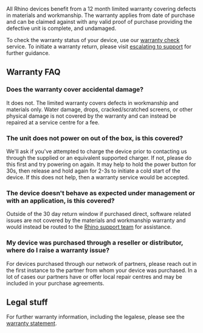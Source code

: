 All Rhino devices benefit from a 12 month limited warranty covering defects in materials and workmanship. The warranty applies from date of purchase and can be claimed against with any valid proof of purchase providing the defective unit is complete, and undamaged.

To check the warranty status of your device, use our [warranty check](/support/warranty-check) service. To initiate a warranty return, please visit [escalating to support](/support/escalate) for further guidance.

## Warranty FAQ

### Does the warranty cover accidental damage?
It does not. The limited warranty covers defects in workmanship and materials only. Water damage, drops, cracked/scratched screens, or other physical damage is not covered by the warranty and can instead be repaired at a service centre for a fee.

### The unit does not power on out of the box, is this covered?
We'll ask if you've attempted to charge the device prior to contacting us through the supplied or an equivalent supported charger. If not, please do this first and try powering on again. It may help to hold the power button for 30s, then release and hold again for 2-3s to initiate a cold start of the device. If this does not help, then a warranty service would be accepted.

### The device doesn't behave as expected under management or with an application, is this covered?
Outside of the 30 day return window if purchased direct, software related issues are not covered by the materials and workmanship warranty and would instead be routed to the [Rhino support team](/support/escalate) for assistance.

### My device was purchased through a reseller or distributor, where do I raise a warranty issue?
For devices purchased through our network of partners, please reach out in the first instance to the partner from whom your device was purchased. In a lot of cases our partners have or offer local repair centres and may be included in your purchase agreements.

## Legal stuff

For further warranty information, including the legalese, please see the [warranty statement](/support/warranty-statement).
